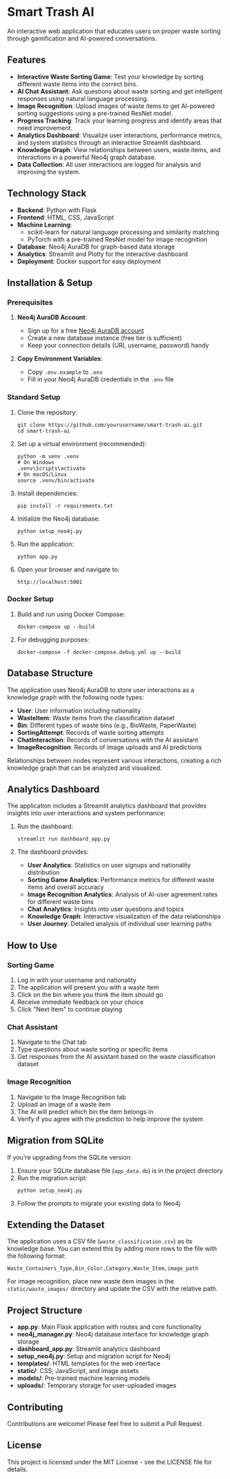 # Smart Trash AI

An interactive web application that educates users on proper waste sorting through gamification and AI-powered conversations.

## Features

- **Interactive Waste Sorting Game**: Test your knowledge by sorting different waste items into the correct bins.
- **AI Chat Assistant**: Ask questions about waste sorting and get intelligent responses using natural language processing.
- **Image Recognition**: Upload images of waste items to get AI-powered sorting suggestions using a pre-trained ResNet model.
- **Progress Tracking**: Track your learning progress and identify areas that need improvement.
- **Analytics Dashboard**: Visualize user interactions, performance metrics, and system statistics through an interactive Streamlit dashboard.
- **Knowledge Graph**: View relationships between users, waste items, and interactions in a powerful Neo4j graph database.
- **Data Collection**: All user interactions are logged for analysis and improving the system.

## Technology Stack

- **Backend**: Python with Flask
- **Frontend**: HTML, CSS, JavaScript
- **Machine Learning**: 
  - scikit-learn for natural language processing and similarity matching
  - PyTorch with a pre-trained ResNet model for image recognition
- **Database**: Neo4j AuraDB for graph-based data storage
- **Analytics**: Streamlit and Plotly for the interactive dashboard
- **Deployment**: Docker support for easy deployment

## Installation & Setup

### Prerequisites

1. **Neo4j AuraDB Account**:
   - Sign up for a free [Neo4j AuraDB account](https://neo4j.com/cloud/aura/)
   - Create a new database instance (free tier is sufficient)
   - Keep your connection details (URI, username, password) handy

2. **Copy Environment Variables**:
   - Copy `.env.example` to `.env`
   - Fill in your Neo4j AuraDB credentials in the `.env` file

### Standard Setup

1. Clone the repository:

   ```
   git clone https://github.com/yourusername/smart-trash-ai.git
   cd smart-trash-ai
   ```

2. Set up a virtual environment (recommended):

   ```
   python -m venv .venv
   # On Windows
   .venv\Scripts\activate
   # On macOS/Linux
   source .venv/bin/activate
   ```

3. Install dependencies:

   ```
   pip install -r requirements.txt
   ```

4. Initialize the Neo4j database:
   
   ```
   python setup_neo4j.py
   ```

5. Run the application:

   ```
   python app.py
   ```

6. Open your browser and navigate to:
   ```
   http://localhost:5001
   ```

### Docker Setup

1. Build and run using Docker Compose:

   ```
   docker-compose up --build
   ```

2. For debugging purposes:

   ```
   docker-compose -f docker-compose.debug.yml up --build
   ```

## Database Structure

The application uses Neo4j AuraDB to store user interactions as a knowledge graph with the following node types:

- **User**: User information including nationality
- **WasteItem**: Waste items from the classification dataset
- **Bin**: Different types of waste bins (e.g., BioWaste, PaperWaste)
- **SortingAttempt**: Records of waste sorting attempts
- **ChatInteraction**: Records of conversations with the AI assistant
- **ImageRecognition**: Records of image uploads and AI predictions

Relationships between nodes represent various interactions, creating a rich knowledge graph that can be analyzed and visualized.

## Analytics Dashboard

The application includes a Streamlit analytics dashboard that provides insights into user interactions and system performance:

1. Run the dashboard:

   ```
   streamlit run dashboard_app.py
   ```

2. The dashboard provides:
   - **User Analytics**: Statistics on user signups and nationality distribution
   - **Sorting Game Analytics**: Performance metrics for different waste items and overall accuracy
   - **Image Recognition Analytics**: Analysis of AI-user agreement rates for different waste bins
   - **Chat Analytics**: Insights into user questions and topics
   - **Knowledge Graph**: Interactive visualization of the data relationships
   - **User Journey**: Detailed analysis of individual user learning paths

## How to Use

### Sorting Game

1. Log in with your username and nationality
2. The application will present you with a waste item
3. Click on the bin where you think the item should go
4. Receive immediate feedback on your choice
5. Click "Next Item" to continue playing

### Chat Assistant

1. Navigate to the Chat tab
2. Type questions about waste sorting or specific items
3. Get responses from the AI assistant based on the waste classification dataset

### Image Recognition

1. Navigate to the Image Recognition tab
2. Upload an image of a waste item
3. The AI will predict which bin the item belongs in
4. Verify if you agree with the prediction to help improve the system

## Migration from SQLite

If you're upgrading from the SQLite version:

1. Ensure your SQLite database file (`app_data.db`) is in the project directory
2. Run the migration script:
   ```
   python setup_neo4j.py
   ```
3. Follow the prompts to migrate your existing data to Neo4j

## Extending the Dataset

The application uses a CSV file (`waste_classification.csv`) as its knowledge base. You can extend this by adding more rows to the file with the following format:

```
Waste_Containers_Type,Bin_Color,Category,Waste_Item,image_path
```

For image recognition, place new waste item images in the `static/waste_images/` directory and update the CSV with the relative path.

## Project Structure

- **app.py**: Main Flask application with routes and core functionality
- **neo4j_manager.py**: Neo4j database interface for knowledge graph storage
- **dashboard_app.py**: Streamlit analytics dashboard
- **setup_neo4j.py**: Setup and migration script for Neo4j
- **templates/**: HTML templates for the web interface
- **static/**: CSS, JavaScript, and image assets
- **models/**: Pre-trained machine learning models
- **uploads/**: Temporary storage for user-uploaded images

## Contributing

Contributions are welcome! Please feel free to submit a Pull Request.

## License

This project is licensed under the MIT License - see the LICENSE file for details.
